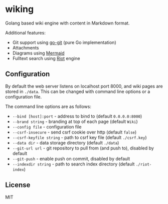 # wiking

Golang based wiki engine with content in Markdown format.

Additional features:

 - Git support using [go-git](https://github.com/go-git/go-git) (pure Go implementation)
 - Attachments
 - Diagrams using [Mermaid](https://mermaid-js.github.io/mermaid/)
 - Fulltext search using [Riot](https://github.com/go-ego/riot) engine

## Configuration

By default the web server listens on localhost port 8000, and wiki pages are stored in `./data`.
This can be changed with command line options or a configuration file.

The command line options are as follows:

 * `--bind [host]:port` - address to bind to (default `0.0.0.0:8000`)
 * `--brand string` - branding at top of each page (default `Wiki`)
 * `--config file` - configuration file
 * `--csrf-insecure` - send csrf cookie over http (default `false`)
 * `--csrf-keyfile string` - path to csrf key file (default `./csrf.key`)
 * `--data dir` - data storage directory (default `./data`)
 * `--git-url url` - git repository to pull from (and push to), disabled by default
 * `--git-push` - enable push on commit, disabled by default
 * `--indexdir string` - path to search index directory (default `./riot-index`)

## License

MIT
